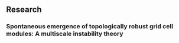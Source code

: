 ## Research

### Spontaneous emergence of topologically robust grid cell modules: A multiscale instability theory
